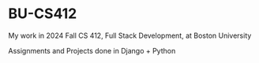 # BU-CS412

My work in 2024 Fall CS 412, Full Stack Development, at Boston University

Assignments and Projects done in Django + Python
